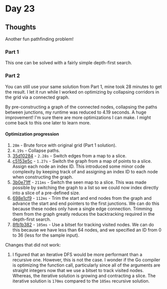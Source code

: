 # Day 23

## Thoughts

Another fun pathfinding problem!

### Part 1

This one can be solved with a fairly simple depth-first search.

### Part 2

You can still use your same solution from Part 1, mine took 28 minutes to get the result. I let it run while I worked on optimizing by collapsing corridors in the grid via a connected graph.

By pre-constructing a graph of the connected nodes, collapsing the paths between junctions, my runtime was reduced to 4.19 seconds. A huge improvement! I'm sure there are more optimizations I can make. I might come back to this one later to learn more.

#### Optimization progression

1. `28m` - Brute force with original grid (Part 1 solution).
2. `4.19s` - Collapse paths.
3. [35d10284](https://github.com/wrporter/advent-of-code/commit/35d10284e7777aff89051d7297da20caf86f7575) - `2.28s` - Switch edges from a map to a slice. 
4. [c5153e5c](https://github.com/wrporter/advent-of-code/commit/c5153e5cc5816679d9fe1a5cf05fb7936b5fa99c) - `1.27s` - Switch the graph from a map of points to a slice. Assign each node an index ID. This introduced some minor code complexity by keeping track of and assigning an index ID to each node when constructing the graph.
5. [3b0e71ff](https://github.com/wrporter/advent-of-code/commit/3b0e71ffb582e135d619d59ff9695717bbd42aa5) - `211ms` - Switch the seen map to a slice. This was made possible by switching the graph to a list so we could now index directly into a slice of a pre-defined size.
6. [698e1cf9](https://github.com/wrporter/advent-of-code/commit/698e1cf9c49f22f0803ed98b5c0dd09a7d110723) - `112ms` - Trim the start and end nodes from the graph and advance the start and end pointers to the first junctions. We can do this because these nodes only have a single edge connection. Trimming them from the graph greatly reduces the backtracking required in the depth-first search.
7. [8fb1b382](https://github.com/wrporter/advent-of-code/commit/8fb1b382d0dcbc886cad83c95311dd589601568c) - `105ms` - Use a bitset for tracking visited nodes. We can do this because we have less than 64 nodes, and we specified an ID from 0 to 36 (less for the sample input).

Changes that did not work:

1. I figured that an iterative DFS would be more performant than a recursive one. However, this is not the case. I wonder if the Go compiler is optimizing the function call, particularly since all of the arguments are straight integers now that we use a bitset to track visited nodes. Whereas, the iterative solution is growing and contracting a slice. The iterative solution is `170ms` compared to the `105ms` recursive solution.
